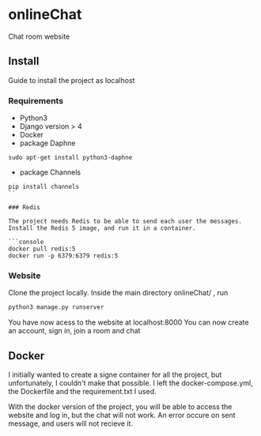 # onlineChat
Chat room website

## Install

Guide to install the project as localhost

### Requirements

- Python3
- Django version > 4
- Docker
- package Daphne 
```console
sudo apt-get install python3-daphne
```
- package Channels
```console
pip install channels
``

### Redis

The project needs Redis to be able to send each user the messages.
Install the Redis 5 image, and run it in a container.

```console
docker pull redis:5
docker run -p 6379:6379 redis:5
```

### Website

Clone the project locally.
Inside the main directory onlineChat/ , run 
```python
python3 manage.py runserver
```
You have now acess to the website at localhost:8000
You can now create an account, sign in, join a room and chat





## Docker

I initially wanted to create a signe container for all the project, but unfortunately, I couldn't make that possible.
I left the docker-compose.yml, the Dockerfile and the requirement.txt I used.

With the docker version of the project, you will be able to access the website and log in, but the chat will not work. An error occure on sent message, and users will not recieve it.
